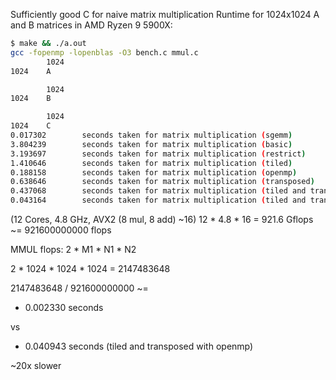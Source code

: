 Sufficiently good C for naive matrix multiplication
Runtime for 1024x1024 A and B matrices in AMD Ryzen 9 5900X:

``` sh
$ make && ./a.out 
gcc -fopenmp -lopenblas -O3 bench.c mmul.c
        1024
1024    A

        1024
1024    B

        1024
1024    C
0.017302        seconds taken for matrix multiplication (sgemm)
3.804239        seconds taken for matrix multiplication (basic)
3.193697        seconds taken for matrix multiplication (restrict)
1.410646        seconds taken for matrix multiplication (tiled)
0.188158        seconds taken for matrix multiplication (openmp)
0.638646        seconds taken for matrix multiplication (transposed)
0.437068        seconds taken for matrix multiplication (tiled and transposed)
0.043164        seconds taken for matrix multiplication (tiled and transposed with openmp)
```

(12 Cores, 4.8 GHz, AVX2 (8 mul, 8 add) ~16)
12 * 4.8 * 16 = 921.6 Gflops
~= 921600000000 flops
                                                      
MMUL flops:
2 * M1 * N1 * N2
                                                      
2 * 1024 * 1024 * 1024
=    2147483648
                                                      
2147483648 / 921600000000 ~=
- 0.002330 seconds

vs
- 0.040943 seconds (tiled and transposed with openmp)
                                                      
~20x slower
